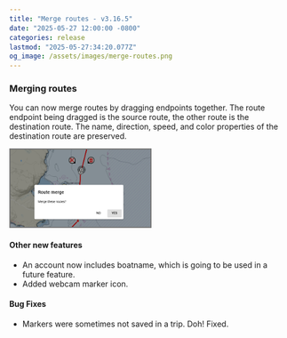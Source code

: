 ```yaml
---
title: "Merge routes - v3.16.5"
date: "2025-05-27 12:00:00 -0800"
categories: release 
lastmod: "2025-05-27:34:20.077Z"
og_image: /assets/images/merge-routes.png
---
```


### Merging routes

You can now merge routes by dragging endpoints together.  The route endpoint being dragged is the source route, the other route is the destination route.
                                The name, direction, speed, and color properties of the destination route are preserved.

<img src="/assets/images/merge-routes.png"  width="50%" style="border: 2px solid #777;"/>


#### Other new features

- An account now includes boatname, which is going to be used in a future feature.
- Added webcam marker icon.


#### Bug Fixes

- Markers were sometimes not saved in a trip. Doh! Fixed.

